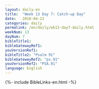 ```yaml
---
layout: daily-en
title:  "Week 13 Day 7: Catch-up Day"
date:   2018-04-22
categories: daily
permalink: /en/daily/wk13-day7-daily.html
weekNum: 13
dayNum: 7
bibleTitle1: 
bibleGatewayRef1: 
youVersionRef1: 
bibleTitle2: "Psalm 91"
bibleGatewayRef2: "ps.91"
youVersionRef2: "PSA.91"
language: English
---
```


{%- include BibleLinks-en.html -%}

